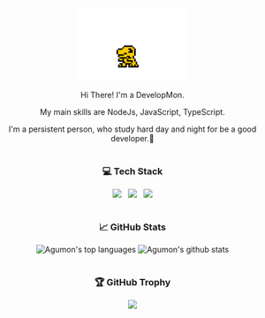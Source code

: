 <div align="center">
<img src="https://github.com/ljlm0402/ljlm0402/blob/images/avatar.gif?raw=true" width="200px" alt="agumon" />
<p>Hi There! I'm a DevelopMon.</p>
<p>My main skills are NodeJs, JavaScript, TypeScript.</p>
<p>I'm a persistent person, who study hard day and night for be a good developer.🥰</p>
    
#
<h3>💻 Tech Stack</h3>
<p>
    <img src="https://img.shields.io/badge/Node.js-339933?style=flat&logo=Node.js&logoColor=white" />&nbsp;&nbsp;
    <img src="https://img.shields.io/badge/JavaScript-F7DF1E?style=flat&logo=JavaScript&logoColor=white" />&nbsp;&nbsp;
    <img src="https://img.shields.io/badge/TypeScript-3178C6?style=flat&logo=TypeScript&logoColor=white" />
</p>

#  
<h3>📈 GitHub Stats</h3>
<p>
    <img width="380px" src="https://github-readme-stats.vercel.app/api/top-langs/?username=ljlm0402&hide=html&layout=compact&hide_border=true" alt="Agumon's top languages"/>
    <img width="455px" src="https://github-readme-stats.vercel.app/api?username=ljlm0402&theme=default&hide_border=true" alt="Agumon's github stats" />
</p>

#    
<h3>🏆 GitHub Trophy</h3>
<p align="center">
    <img src="https://github-profile-trophy.vercel.app/?username=ljlm0402&column=8&no-frame=true"/>
</p>
</div>
